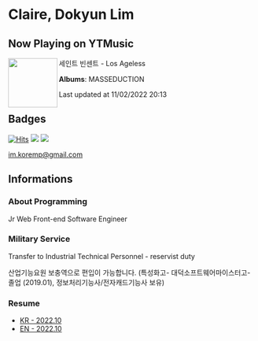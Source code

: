 # Claire, Dokyun Lim

## Now Playing on YTMusic

[<img align="left" width="100" src="https://lh3.googleusercontent.com/mOu4pfTFGse_TPUKhQAxjTKbaNDBBLcwanKgJef-EZ3msrVXdHgBESnngIKoCiHC7AnH7FeRGxBAl6mm">](https://music.youtube.com/watch?v=iYDRg40UVko)

세인트 빈센트 - Los Ageless

**Albums**: MASSEDUCTION

Last updated at 11/02/2022 20:13

## Badges

[![Hits](https://hits.seeyoufarm.com/api/count/incr/badge.svg?url=https%3A%2F%2Fgithub.com%2Fkoremp%2Fkormep&count_bg=%2379C83D&title_bg=%23555555&icon=&icon_color=%23E7E7E7&title=hits&edge_flat=false)](https://hits.seeyoufarm.com)
<a href="https://dev.to/koremp"><img src="https://img.shields.io/badge/dev.to-0A0A0A?style=for-the-badge&logo=devdotto&logoColor=white"/></a>
<a href="https://www.linkedin.com/in/koremp"><img src="https://img.shields.io/badge/LinkedIn-0077B5?style=flat-square&logo=linkedin&logoColor=white"/></a>

im.koremp@gmail.com

## Informations

### About Programming

Jr Web Front-end Software Engineer

### Military Service

Transfer to Industrial Technical Personnel - reservist duty

산업기능요원 보충역으로 편입이 가능합니다. (특성화고- 대덕소프트웨어마이스터고- 졸업 (2019.01), 정보처리기능사/전자캐드기능사 보유)

### Resume

* [KR - 2022.10](./resume/README.md)
* [EN - 2022.10](./resume/README.en.md)
